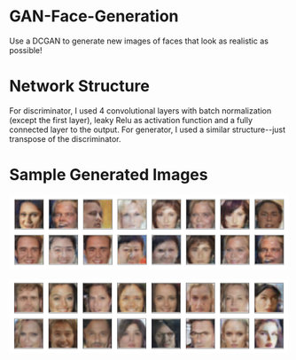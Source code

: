 # GAN-Face-Generation
[//]: # (Image References)

[image1]: ./images/sample1.png "eg1"
[image2]: ./images/sample2.png "eg2"

Use a DCGAN to generate new images of faces that look as realistic as possible!

# Network Structure

For discriminator, I used 4 convolutional layers with batch normalization (except the first layer), leaky Relu as activation function and a fully connected layer to the output. For generator, I used a similar structure--just transpose of the discriminator.

# Sample Generated Images

![eg1][image1]

![eg2][image2]